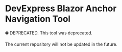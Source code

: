 # DevExpress Blazor Anchor Navigation Tool 

⛔ DEPRECATED. This tool was deprecated.

The current repository will not be updated in the future.
